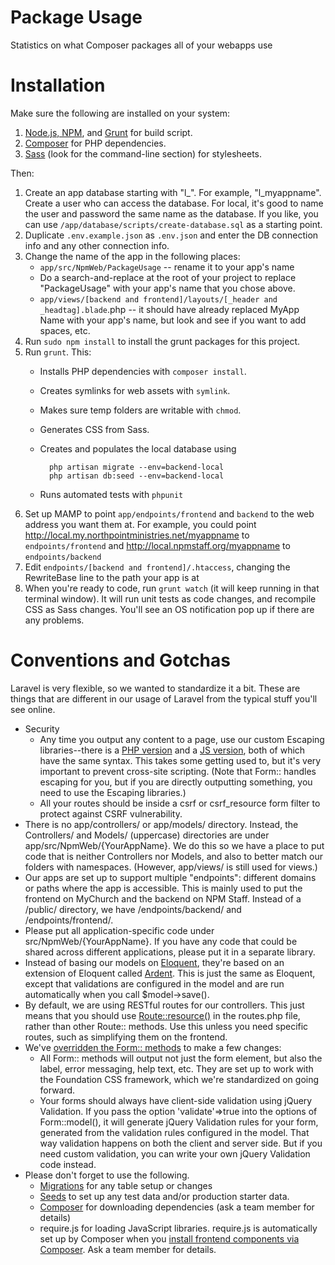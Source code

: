 Package Usage
=============

Statistics on what Composer packages all of your webapps use

Installation
============

Make sure the following are installed on your system:

1. [Node.js, NPM](http://nodejs.org/), and [Grunt](http://gruntjs.com/installing-grunt) for build script.
2. [Composer](https://getcomposer.org/doc/00-intro.md) for PHP dependencies.
3. [Sass](http://sass-lang.com/install) (look for the command-line section) for stylesheets.

Then:

1. Create an app database starting with "l_". For example, "l_myappname". Create a user who can access the database. For local, it's good to name the user and password the same name as the database. If you like, you can use `/app/database/scripts/create-database.sql` as a starting point.
2. Duplicate `.env.example.json` as `.env.json` and enter the DB connection info and any other connection info.
3. Change the name of the app in the following places:
    - `app/src/NpmWeb/PackageUsage` -- rename it to your app's name
    - Do a search-and-replace at the root of your project to replace "PackageUsage" with your app's name that you chose above.
    - `app/views/[backend and frontend]/layouts/[_header and _headtag].blade`.php -- it should have already replaced MyApp Name with your app's name, but look and see if you want to add spaces, etc.
4. Run `sudo npm install` to install the grunt packages for this project.
5. Run `grunt`. This:
    - Installs PHP dependencies with `composer install`.
    - Creates symlinks for web assets with `symlink`.
    - Makes sure temp folders are writable with `chmod`.
    - Generates CSS from Sass.
    - Creates and populates the local database using
    
            php artisan migrate --env=backend-local
            php artisan db:seed --env=backend-local
            
    - Runs automated tests with `phpunit`
6. Set up MAMP to point `app/endpoints/frontend` and `backend` to the web address you want them at. For example, you could point http://local.my.northpointministries.net/myappname to `endpoints/frontend` and http://local.npmstaff.org/myappname to `endpoints/backend`
7. Edit `endpoints/[backend and frontend]/.htaccess`, changing the RewriteBase line to the path your app is at
8. When you're ready to code, run `grunt watch` (it will keep running in that terminal window). It will run unit tests as code changes, and recompile CSS as Sass changes. You'll see an OS  notification pop up if there are any problems.

Conventions and Gotchas
=======================

Laravel is very flexible, so we wanted to standardize it a bit. These
are things that are different in our usage of Laravel from the typical
stuff you'll see online.

* Security
    * Any time you output any content to a page, use our custom Escaping
      libraries--there is a [PHP version](https://github.com/npmweb/escaping)
      and a [JS version](https://github.com/npmweb/escaping), both of
      which have the same syntax. This takes some getting used to, but
      it's very important to prevent cross-site scripting. (Note that
      Form:: handles escaping for you, but if you are directly outputting
      something, you need to use the Escaping libraries.)
    * All your routes should be inside a csrf or csrf_resource form
      filter to protect against CSRF vulnerability.
* There is no app/controllers/ or app/models/ directory. Instead,
  the Controllers/ and Models/ (uppercase) directories are under
  app/src/NpmWeb/{YourAppName}. We do this so we have a place to put
  code that is neither Controllers nor Models, and also to better match
  our folders with namespaces. (However, app/views/ is still used for
  views.)
* Our apps are set up to support multiple "endpoints": different domains
  or paths where the app is accessible. This is mainly used to put the
  frontend on MyChurch and the backend on NPM Staff. Instead of a
  /public/ directory, we have /endpoints/backend/ and
  /endpoints/frontend/.
* Please put all application-specific code under
  src/NpmWeb/{YourAppName}. If you have any code that could be shared
  across different applications, please put it in a separate library.
* Instead of basing our models on
  [Eloquent](http://laravel.com/docs/eloquent), they're based on an
  extension of Eloquent called
  [Ardent](https://github.com/laravelbook/ardent). This is just the same
  as Eloquent, except that validations are configured in the model and
  are run automatically when you call $model->save().
* By default, we are using RESTful routes for our controllers. This
  just means that you should use
  [Route::resource()](http://laravel.com/docs/controllers#resource-controllers)
  in the routes.php file, rather than other Route:: methods. Use this
  unless you need specific routes, such as simplifying them on the
  frontend.
* We've [overridden the Form:: methods](https://github.com/npmweb/laravel-forms)
  to make a few changes:
    * All Form:: methods will output not just the form element, but also
      the label, error messaging, help text, etc. They are set up to
      work with the Foundation CSS framework, which we're standardized
      on going forward.
    * Your forms should always have client-side validation using jQuery
      Validation. If you pass the option 'validate'=>true into the
      options of Form::model(), it will generate jQuery Validation rules
      for your form, generated from the validation rules configured in
      the model. That way validation happens on both the client and
      server side. But if you need custom validation, you can write your
      own jQuery Validation code instead.
* Please don't forget to use the following.
    * [Migrations](http://laravel.com/docs/migrations) for any table
      setup or changes
    * [Seeds](http://laravel.com/docs/migrations#database-seeding) to
      set up any test data and/or production starter data.
    * [Composer](https://getcomposer.org/) for downloading dependencies
      (ask a team member for details)
    * require.js for loading JavaScript libraries. require.js is
      automatically set up by Composer when you [install frontend
      components via
      Composer](https://github.com/RobLoach/component-installer). Ask a
      team member for details.
